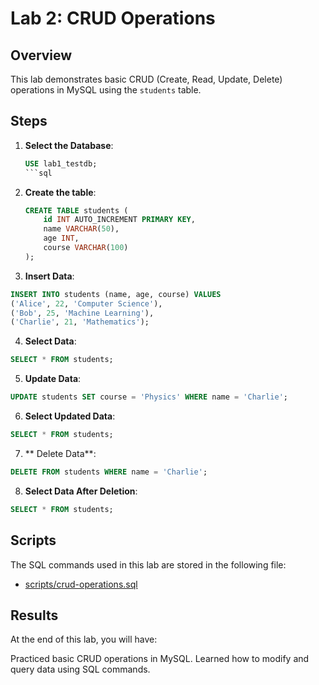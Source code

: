 # Lab 2: CRUD Operations

## Overview
This lab demonstrates basic CRUD (Create, Read, Update, Delete) operations in MySQL using the `students` table.

## Steps
1. **Select the Database**:
   ```sql
   USE lab1_testdb;
   ```sql
2. **Create the table**:
	```sql
	CREATE TABLE students (
		id INT AUTO_INCREMENT PRIMARY KEY,
		name VARCHAR(50),
		age INT,
		course VARCHAR(100)
	);
	```
3. **Insert Data**:
```sql
INSERT INTO students (name, age, course) VALUES
('Alice', 22, 'Computer Science'),
('Bob', 25, 'Machine Learning'),
('Charlie', 21, 'Mathematics');
```

4. **Select Data**:
```sql
SELECT * FROM students;
```
5. **Update Data**:
```sql
UPDATE students SET course = 'Physics' WHERE name = 'Charlie';

```
6. **Select Updated Data**:
```sql
SELECT * FROM students;
```
7. ** Delete Data**:
```sql
DELETE FROM students WHERE name = 'Charlie';
```
8. **Select Data After Deletion**:
```sql
SELECT * FROM students;

```

## Scripts
The SQL commands used in this lab are stored in the following file:
- [scripts/crud-operations.sql](scripts/crud-operations.sql)



## Results
At the end of this lab, you will have:

Practiced basic CRUD operations in MySQL.
Learned how to modify and query data using SQL commands.